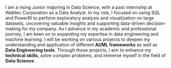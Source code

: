 I am a rising Junior majoring in Data Science, with a past internship at Wabtec Corporation as a Data Analyst. In my role, I focused on using SQL and PowerBI to perform exploratory analysis and visualization on large datasets, uncovering valuable insights and supporting data-driven decision-making for my company. As I advance in my academic and professional journey, I am keen on to expanding my expertise in data engineering and machine learning. I will be working on various projects to deepen my understanding and application of different **AI/ML frameworks** as well as **Data Engineering tools**. Through these projects, I aim to enhance my **technical skills**, solve complex problems, and immerse myself in the field of **Data Science**.
<!--
**WashKeith/WashKeith** is a ✨ _special_ ✨ repository because its `README.md` (this file) appears on your GitHub profile.

Here are some ideas to get you started:

- 🔭 I’m currently working on ...
- 🌱 I’m currently learning ...
- 👯 I’m looking to collaborate on ...
- 🤔 I’m looking for help with ...
- 💬 Ask me about ...
- 📫 How to reach me: ...
- 😄 Pronouns: ...
- ⚡ Fun fact: ...
-->
